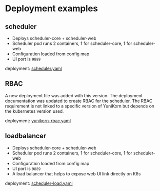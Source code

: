 <!--
* Licensed to the Apache Software Foundation (ASF) under one
* or more contributor license agreements.  See the NOTICE file
* distributed with this work for additional information
* regarding copyright ownership.  The ASF licenses this file
* to you under the Apache License, Version 2.0 (the
* "License"); you may not use this file except in compliance
* with the License.  You may obtain a copy of the License at
*
*      http://www.apache.org/licenses/LICENSE-2.0
*
* Unless required by applicable law or agreed to in writing, software
* distributed under the License is distributed on an "AS IS" BASIS,
* WITHOUT WARRANTIES OR CONDITIONS OF ANY KIND, either express or implied.
* See the License for the specific language governing permissions and
* limitations under the License.
-->

# Deployment examples

## scheduler

* Deploys scheduler-core + scheduler-web
* Scheduler pod runs 2 containers, 1 for scheduler-core, 1 for scheduler-web
* Configuration loaded from config map
* UI port is `9889`

deployment: [scheduler.yaml](scheduler.yaml)

## RBAC

A new deployment file was added with this version. The deployment documentation was updated to create RBAC for the scheduler.
The RBAC requirement is not linked to a specific version of YuniKorn but depends on the kubernetes version used. 
  
deployment: [yunikorn-rbac.yaml](yunikorn-rbac.yaml)

## loadbalancer

* Deploys scheduler-core + scheduler-web
* Scheduler pod runs 2 containers, 1 for scheduler-core, 1 for scheduler-web
* Configuration loaded from config map
* UI port is `9889`
* A load balancer that helps to expose web UI link directly on K8s

deployment: [scheduler-load.yaml](scheduler-load.yaml)

